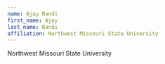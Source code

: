 ```yaml
---
name: Ajay Bandi
first_name: Ajay
last_name: Bandi
affiliation: Northwest Missouri State University
---
```


Northwest Missouri State University

